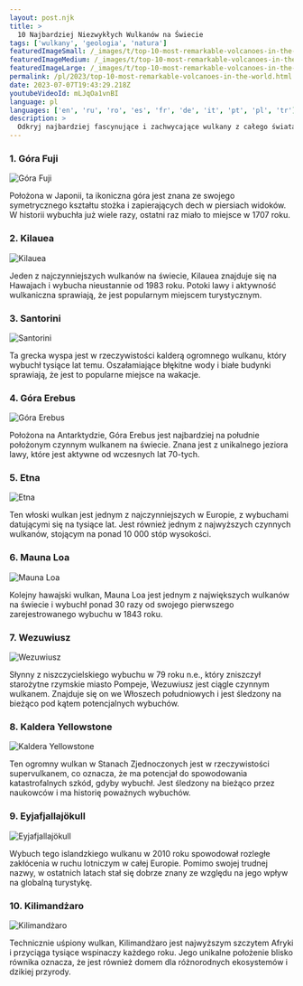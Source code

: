 ```yaml
---
layout: post.njk
title: >
  10 Najbardziej Niezwykłych Wulkanów na Świecie
tags: ['wulkany', 'geologia', 'natura']
featuredImageSmall: /_images/t/top-10-most-remarkable-volcanoes-in-the-world-cover-pl-small.webp
featuredImageMedium: /_images/t/top-10-most-remarkable-volcanoes-in-the-world-cover-pl-medium.webp
featuredImageLarge: /_images/t/top-10-most-remarkable-volcanoes-in-the-world-cover-pl-large.webp
permalink: /pl/2023/top-10-most-remarkable-volcanoes-in-the-world.html
date: 2023-07-07T19:43:29.218Z
youtubeVideoId: mLJqOa1vnBI
language: pl
languages: ['en', 'ru', 'ro', 'es', 'fr', 'de', 'it', 'pt', 'pl', 'tr']
description: >
  Odkryj najbardziej fascynujące i zachwycające wulkany z całego świata, każdy z unikalnymi cechami i zapierającymi dech w piersiach widokami.
---
```


### 1. Góra Fuji

![Góra Fuji](/_images/2/2adda1496b2804e59b2051839b004907-medium.webp)

Położona w Japonii, ta ikoniczna góra jest znana ze swojego symetrycznego kształtu stożka i zapierających dech w piersiach widoków. W historii wybuchła już wiele razy, ostatni raz miało to miejsce w 1707 roku.

### 2. Kilauea

![Kilauea](/_images/a/a21037d55fc89798a2c77837a121440c-medium.webp)

Jeden z najczynniejszych wulkanów na świecie, Kilauea znajduje się na Hawajach i wybucha nieustannie od 1983 roku. Potoki lawy i aktywność wulkaniczna sprawiają, że jest popularnym miejscem turystycznym.

### 3. Santorini

![Santorini](/_images/b/b898ced90c5b7f67044ac8fb85351b8e-medium.webp)

Ta grecka wyspa jest w rzeczywistości kalderą ogromnego wulkanu, który wybuchł tysiące lat temu. Oszałamiające błękitne wody i białe budynki sprawiają, że jest to popularne miejsce na wakacje.

### 4. Góra Erebus

![Góra Erebus](/_images/d/d051151b6658a7488787df7282be42da-medium.webp)

Położona na Antarktydzie, Góra Erebus jest najbardziej na południe położonym czynnym wulkanem na świecie. Znana jest z unikalnego jeziora lawy, które jest aktywne od wczesnych lat 70-tych.

### 5. Etna

![Etna](/_images/a/ae048f2d2dfeaab3914e5e21c1fa96a3-medium.webp)

Ten włoski wulkan jest jednym z najczynniejszych w Europie, z wybuchami datującymi się na tysiące lat. Jest również jednym z najwyższych czynnych wulkanów, stojącym na ponad 10 000 stóp wysokości.

### 6. Mauna Loa

![Mauna Loa](/_images/1/1f29ec3e1da2cae7c4ce0d8ff055ed99-medium.webp)

Kolejny hawajski wulkan, Mauna Loa jest jednym z największych wulkanów na świecie i wybuchł ponad 30 razy od swojego pierwszego zarejestrowanego wybuchu w 1843 roku.

### 7. Wezuwiusz

![Wezuwiusz](/_images/6/67a4df0baffacd347daf8db60b53996f-medium.webp)

Słynny z niszczycielskiego wybuchu w 79 roku n.e., który zniszczył starożytne rzymskie miasto Pompeje, Wezuwiusz jest ciągle czynnym wulkanem. Znajduje się on we Włoszech południowych i jest śledzony na bieżąco pod kątem potencjalnych wybuchów.

### 8. Kaldera Yellowstone

![Kaldera Yellowstone](/_images/d/d032a09a740a33eeab2f9dd0244745ac-medium.webp)

Ten ogromny wulkan w Stanach Zjednoczonych jest w rzeczywistości supervulkanem, co oznacza, że ma potencjał do spowodowania katastrofalnych szkód, gdyby wybuchł. Jest śledzony na bieżąco przez naukowców i ma historię poważnych wybuchów.

### 9. Eyjafjallajökull

![Eyjafjallajökull](/_images/9/95864e3e9d1293dd7da94cebd8220f2e-medium.webp)

Wybuch tego islandzkiego wulkanu w 2010 roku spowodował rozległe zakłócenia w ruchu lotniczym w całej Europie. Pomimo swojej trudnej nazwy, w ostatnich latach stał się dobrze znany ze względu na jego wpływ na globalną turystykę.

### 10. Kilimandżaro

![Kilimandżaro](/_images/5/5f11c8a17faf3ea21a16796d2d18b681-medium.webp)

Technicznie uśpiony wulkan, Kilimandżaro jest najwyższym szczytem Afryki i przyciąga tysiące wspinaczy każdego roku. Jego unikalne położenie blisko równika oznacza, że jest również domem dla różnorodnych ekosystemów i dzikiej przyrody.

